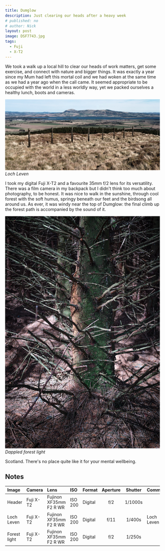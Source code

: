 ```yaml
---
title: Dumglow
description: Just clearing our heads after a heavy week 
# published: no
# author: Nick
layout: post
image: DSF7743.jpg
tags:
  - Fuji
  - X-T2
---
```

We took a walk up a local hill to clear our heads of work matters, get some exercise, and connect with nature and bigger things. It was exactly a year since my Mum had left this mortal coil and we had woken at the same time as we had a year ago when the call came. It seemed appropriate to be occupied with the world in a less worldly way, yet we packed ourselves a healthy lunch, boots and cameras.

![](/img/DSF7767.jpg)
*Loch Leven*

I took my digital Fuji X-T2 and a favourite 35mm f/2 lens for its versatility. There was a film camera in my backpack but I didn't think too much about photography, to be honest. It was nice to walk in the sunshine, through cool forest with the soft humus, springy beneath our feet and the birdsong all around us. As ever, it was windy near the top of Dumglow: the final climb up the forest path is accompanied by the sound of it.

![](/img/DSF7748.jpg)
*Dappled forest light*

Scotland. There's no place quite like it for your mental wellbeing.

## Notes

Image|Camera|Lens|ISO|Format|Aperture|Shutter|Comment
:----|:-----|:---|:---|:----|:------:|:----:|:------
Header|Fuji X-T2|Fujinon XF35mm F2 R WR|ISO 200|Digital|f/2|1/1000s
Loch Leven|Fuji X-T2|Fujinon XF35mm F2 R WR|ISO 200|Digital|f/11|1/400s|Loch Leven
Forest light|Fuji X-T2|Fujinon XF35mm F2 R WR|ISO 200|Digital|f/2|1/250s


